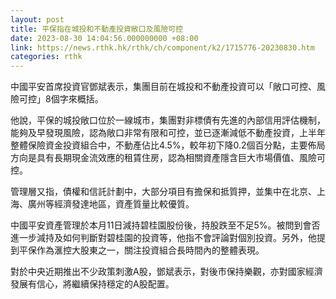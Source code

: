 ```yaml
---
layout: post
title: 平保指在城投和不動產投資敞口及風險可控
date: 2023-08-30 14:04:56.000000000 +08:00
link: https://news.rthk.hk/rthk/ch/component/k2/1715776-20230830.htm
categories: rthk
---
```


中國平安首席投資官鄧斌表示，集團目前在城投和不動產投資可以「敞口可控、風險可控」8個字來概括。

他說，平保的城投敞口位於一線城市，集團對非標債有先進的內部信用評估機制，能夠及早發現風險，認為敞口非常有限和可控，並已逐漸減低不動產投資，上半年整體保險資金投資組合中，不動產佔比4.5%，較年初下降0.2個百分點，主要佈局方向是具有長期現金流效應的租賃住房，認為相關資產隱含巨大市場價值、風險可控。

管理層又指，債權和信託計劃中，大部分項目有擔保和抵質押，並集中在北京、上海、廣州等經濟發達地區，資產質量比較優質。

中國平安資產管理於本月11日減持碧桂園股份後，持股跌至不足5%。被問到會否進一步減持及如何判斷對碧桂園的投資等，他指不會評論對個別投資。另外，他提到平保作為滙控大股東之一，關注投資組合長時間內的整體表現。

對於中央近期推出不少政策刺激A股，鄧斌表示，對後市保持樂觀，亦對國家經濟發展有信心，將繼續保持穩定的A股配置。

